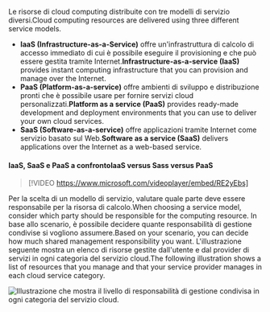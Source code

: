 <span data-ttu-id="74d9e-101">Le risorse di cloud computing distribuite con tre modelli di servizio diversi.</span><span class="sxs-lookup"><span data-stu-id="74d9e-101">Cloud computing resources are delivered using three different service models.</span></span>

- <span data-ttu-id="74d9e-102">**IaaS (Infrastructure-as-a-Service)** offre un'infrastruttura di calcolo di accesso immediato di cui è possibile eseguire il provisioning e che può essere gestita tramite Internet.</span><span class="sxs-lookup"><span data-stu-id="74d9e-102">**Infrastructure-as-a-service (IaaS)** provides instant computing infrastructure that you can provision and manage over the Internet.</span></span>
- <span data-ttu-id="74d9e-103">**PaaS (Platform-as-a-service)** offre ambienti di sviluppo e distribuzione pronti che è possibile usare per fornire servizi cloud personalizzati.</span><span class="sxs-lookup"><span data-stu-id="74d9e-103">**Platform as a service (PaaS)** provides ready-made development and deployment environments that you can use to deliver your own cloud services.</span></span>
- <span data-ttu-id="74d9e-104">**SaaS (Software-as-a-service)** offre applicazioni tramite Internet come servizio basato sul Web.</span><span class="sxs-lookup"><span data-stu-id="74d9e-104">**Software as a service (SaaS)** delivers applications over the Internet as a web-based service.</span></span>

#### <a name="iaas-versus-sass-versus-paas"></a><span data-ttu-id="74d9e-105">IaaS, SaaS e PaaS a confronto</span><span class="sxs-lookup"><span data-stu-id="74d9e-105">IaaS versus Sass versus PaaS</span></span>

> [!VIDEO https://www.microsoft.com/videoplayer/embed/RE2yEbs]

<span data-ttu-id="74d9e-106">Per la scelta di un modello di servizio, valutare quale parte deve essere responsabile per la risorsa di calcolo.</span><span class="sxs-lookup"><span data-stu-id="74d9e-106">When choosing a service model, consider which party should be responsible for the computing resource.</span></span> <span data-ttu-id="74d9e-107">In base allo scenario, è possibile decidere quante responsabilità di gestione condivise si vogliono assumere.</span><span class="sxs-lookup"><span data-stu-id="74d9e-107">Based on your scenario, you can decide how much shared management responsibility you want.</span></span> <span data-ttu-id="74d9e-108">L'illustrazione seguente mostra un elenco di risorse gestite dall'utente e dal provider di servizi in ogni categoria del servizio cloud.</span><span class="sxs-lookup"><span data-stu-id="74d9e-108">The following illustration shows a list of resources that you manage and that your service provider manages in each cloud service category.</span></span>

![Illustrazione che mostra il livello di responsabilità di gestione condivisa in ogni categoria del servizio cloud.](../media/3-shared-responsibility.png)
